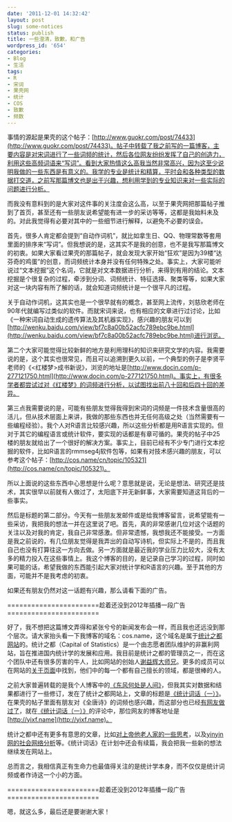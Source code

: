 ```yaml
---
date: '2011-12-01 14:32:42'
layout: post
slug: some-notices
status: publish
title: 一些澄清，致歉，和广告
wordpress_id: '654'
categories:
- Blog
- 生活
tags:
- R
- 宋词
- 果壳网
- 统计
- COS
- 致歉
- 频数
---
```


事情的源起是果壳的这个帖子：[http://www.guokr.com/post/74433](http://www.guokr.com/post/74433)。帖子中转载了我之前写的一篇博客，主要内容是对宋词进行了一些词频的统计，然后各位网友纷纷发挥了自己的创造力，利用这些高频词语来“写词”。看到大家热情这么高我当然非常高兴，因为这至少说明我做的一些东西是有意义的。我学的专业是统计和精算，平时会和各种类型的数据打交道，之前写那篇博文也是出于兴趣，想利用学到的专业知识来对一些实际的问题进行分析。

而我没有意料到的是大家对这件事的关注度会这么高，以至于果壳网把那篇帖子推到了首页，甚至还有一些朋友说希望能有进一步的采访等等，这都是我始料未及的。对此我觉得有必要对其中的一些细节进行解释，以避免不必要的误会。

首先，很多人肯定都会提到“自动作词机”，就比如拿生日、QQ、物理常数等套用里面的排序来“写词”。但我想说的是，这其实不是我的创意，也不是我写那篇博文的初衷。如果大家看过果壳的那篇帖子，就会发现大家开始“狂欢”是因为39楼“达芬奇的鸡蛋”的创意，而词频统计本身并没有任何特殊之处。事实上，大家可能听说过“文本挖掘”这个名词，它就是对文本数据进行分析，来得到有用的结论。文本挖掘是个很复杂的过程，牵涉到分词、词频统计、特征选择、聚类等等，如果大家对这一块内容有所了解的话，就会知道词频统计是一个很平凡的过程。

关于自动作词机，这其实也是一个很早就有的概念，甚至网上流传，刘慈欣老师在90年代就编写过类似的软件。而就宋词来说，也有相应的文章进行过讨论，比如《一种宋词自动生成的遗传算法及其机器实现》，感兴趣的朋友可以到[http://wenku.baidu.com/view/bf7c8a00b52acfc789ebc9be.html](http://wenku.baidu.com/view/bf7c8a00b52acfc789ebc9be.html)进行浏览。

第二个大家可能觉得比较新鲜的地方是利用理科的知识来研究文学的内容。我需要说的是，这个其实也很常见，而且可以追溯到更久以前，一个典型的例子是李贤平老师的《<红楼梦>成书新说》，浏览的地址是[http://www.docin.com/p-277121750.html](http://www.docin.com/p-277121750.html)。事实上，有很多学者都尝试过对《红楼梦》的词频进行分析，以试图找出前八十回和后四十回的差异。

第三点我需要说的是，可能有些朋友觉得我得到宋词的词频是一件技术含量很高的活儿，但从技术层面上来讲，我做的那些东西也并无任何高级之处（当然需要有一些编程经验）。我个人对R语言比较感兴趣，所以这些分析都是用R语言实现的。但对于其它的编程语言或统计软件，要实现的话都是有章可循的。果壳的帖子中25楼的朋友就给出了一个很好的解决方案。事实上，目前已经有不少专门进行文本挖掘的软件，比如R语言的rmmseg4j软件包等，如果有对技术感兴趣的朋友，可以参考这个帖子：[http://cos.name/cn/topic/105321](http://cos.name/cn/topic/105321)。

所以上面说的这些东西中心思想是什么呢？意思就是说，无论是想法、研究还是技术，其实很早以前就有人做过了，太阳底下并无新鲜事，大家需要知道这背后的一些事实。

然后是标题的第二部分。今天有一些朋友发邮件或是给我博客留言，说希望能有一些采访，我把我的想法一并在这里说了吧。首先，真的非常感谢几位对这个话题的关注以及对我的肯定，我自己非常感激。但非常遗憾，我想我还不能接受。一方面是我之前说的，有几位朋友觉得是我弄出的自动写诗机，但实际上不是的，而且我自己也没有打算往这一方向去做。另一方面就是最近我的学业压力比较大，没有太多的精力投入在这些事情上。我这个博客的目的，是记录自己学习的过程，同时如果可能的话，希望我做的东西能引起大家对统计学和R语言的兴趣。至于其他的方面，可能并不是我考虑的初衷。

如果还有朋友仍然对这一话题有兴趣，那么请看下面的广告。

=======================趁着还没到2012年插播一段广告=======================

好了，我不想把这篇博文弄得和紧张兮兮的新闻发布会一样，而且我也还远没到那个层次。请大家抬头看一下我博客的域名：cos.name，这个域名是属于[统计之都网站](http://cos.name)的。统计之都（Capital of Statistics）是一个由志愿者团队维护的非赢利网站，旨在推进国内统计学的发展和应用。我目前是统计之都的管理员之一，而在这个团队中还有很多厉害的牛人，比如网站的创始人[谢益辉大师兄](http://yihui.name/cn)。更多的成员可以在网站的[关于页面](http://cos.name/about)中找到，他们中的每一个都有自己擅长的领域，都是很棒的人。

之前大家普遍转载的是我个人博客中的[《东风何处是人间》](http://localhost:4000/2011/03/text-mining-of-song-poems/)，但我其实对数据和结果都进行了一些修订，发在了统计之都网站上，文章的标题是[《统计词话（一）》](http://cos.name/2011/03/statistics-in-chinese-song-poem-1/)。在果壳的帖子里面有朋友对《全唐诗》的词频也感兴趣，而这部分也已经[有网友做过了](http://yixf.name/2011/03/21/%E5%B1%B1%E4%BA%BA%E4%BD%95%E5%A4%84%E5%90%9B%E4%B8%8D%E8%A7%81%EF%BC%9F%E4%B8%9C%E9%A3%8E%E4%B8%80%E8%8A%B1%E5%80%9A%E9%98%91%E5%B9%B2%EF%BC%81-%E2%80%94%E2%80%94%E3%80%8A%E5%85%A8%E5%94%90%E8%AF%97/)，就在[《统计词话（一）》](http://cos.name/2011/03/statistics-in-chinese-song-poem-1/)的评论中，那位网友的博客地址是[http://yixf.name](http://yixf.name)。

统计之都中还有更多有意思的文章，比如[对上帝他老人家的一些思考](http://cos.name/2011/07/we-never-know-randomness/)，以及[yinyin网的社会网络分析](http://cos.name/2011/04/exploring-renren-social-network/)等。《统计词话》在计划中还会有续篇，我会把我一些新的想法继续发在网站上。

总而言之，我相信真正有生命力也最值得关注的是统计学本身，而不仅仅是统计词频或者作诗这一个小的方面。

=======================趁着还没到2012年插播一段广告=======================

嗯，就这么多，最后还是要谢谢大家！
